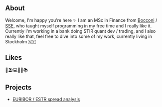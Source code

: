 ## About
Welcome, I'm happy you're here ✨ I am an MSc in Finance from [Bocconi](https://www.unibocconi.it/en) / [SSE](https://www.hhs.se/), who taught myself programming in my free time and I really like it. Currently I'm working in a bank doing STIR quant dev / trading, and I also really like that, feel free to dive into some of my work, currently living in Stockholm 🇸🇪

## Likes
🎾🏖️💻🎿🎵📚

## Projects
- [EURIBOR / ESTR spread analysis](https://github.com/mynameiswho/euribor_ois_spread)
